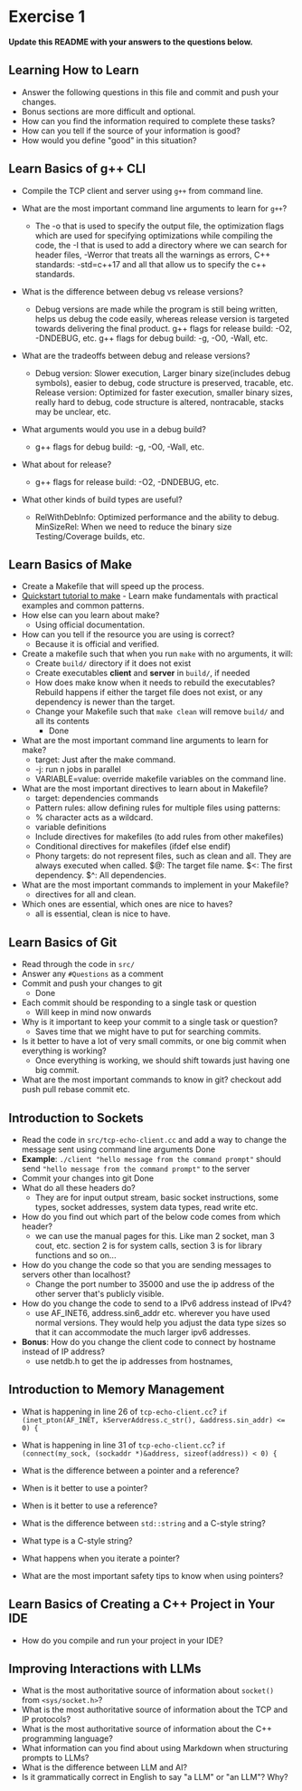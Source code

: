 # Exercise 1

**Update this README with your answers to the questions below.**

## Learning How to Learn

- Answer the following questions in this file and commit and push your changes.
- Bonus sections are more difficult and optional.
- How can you find the information required to complete these tasks?
- How can you tell if the source of your information is good?
- How would you define "good" in this situation?

## Learn Basics of g++ CLI

- Compile the TCP client and server using `g++` from command line.
- What are the most important command line arguments to learn for `g++`?
  - The -o that is used to specify the output file, the optimization flags which are used for specifying optimizations while compiling the code, the -I that is used to add a directory where we can search for header files, -Werror that treats all the warnings as errors, C++ standards: -std=c++17 and all that allow us to specify the c++ standards.

- What is the difference between debug vs release versions?
  - Debug versions are made while the program is still being written, helps us debug the code easily, whereas release version is targeted towards delivering the final product.
g++ flags for release build:  -O2, -DNDEBUG, etc.
g++ flags for debug build: -g, -O0, -Wall, etc.
- What are the tradeoffs between debug and release versions?
  - Debug version: Slower execution, Larger binary size(includes debug symbols), easier to debug, code structure is preserved, tracable, etc.
Release version: Optimized for faster execution, smaller binary sizes, really hard to debug, code structure is altered, nontracable, stacks may be unclear, etc.
- What arguments would you use in a debug build?
  - g++ flags for debug build: -g, -O0, -Wall, etc.
- What about for release?
  - g++ flags for release build:  -O2, -DNDEBUG, etc.
- What other kinds of build types are useful?
  - RelWithDebInfo: Optimized performance and the ability to debug.
MinSizeRel: When we need to reduce the binary size
Testing/Coverage builds, etc.

## Learn Basics of Make

- Create a Makefile that will speed up the process.
- [Quickstart tutorial to make](https://makefiletutorial.com/) - Learn make fundamentals with practical examples and common patterns.
- How else can you learn about make?
  - Using official documentation.
- How can you tell if the resource you are using is correct?
  - Because it is official and verified.
- Create a makefile such that when you run `make` with no arguments, it will:
  - Create `build/` directory if it does not exist
  - Create executables **client** and **server** in `build/`, if needed
  - How does make know when it needs to rebuild the executables?
Rebuild happens if either the target file does not exist, or any dependency is newer than the target.
  - Change your Makefile such that `make clean` will remove `build/` and all its contents
    - Done
- What are the most important command line arguments to learn for make?
  - target: Just after the make command.
  - -j: run n jobs in parallel
  - VARIABLE=value: override makefile variables on the command line.
- What are the most important directives to learn about in Makefile?
  - target: dependencies
  commands
  - Pattern rules: allow defining rules for multiple files using patterns: 
  - % character acts as a wildcard.
  - variable definitions
  - Include directives for makefiles (to add rules from other makefiles)
  - Conditional directives for makefiles (ifdef else endif)
  - Phony targets: do not represent files, such as clean and all.
  They are always executed when called.
  $@: The target file name.
  $<: The first dependency.
  $^: All dependencies.
- What are the most important commands to implement in your Makefile?
  - directives for all and clean.
- Which ones are essential, which ones are nice to haves?
  - all is essential, clean is nice to have.

## Learn Basics of Git

- Read through the code in `src/`
- Answer any `#Questions` as a comment
- Commit and push your changes to git
  - Done
- Each commit should be responding to a single task or question
  - Will keep in mind now onwards
- Why is it important to keep your commit to a single task or question?
  - Saves time that we might have to put for searching commits.
- Is it better to have a lot of very small commits, or one big commit when everything is working?
  - Once everything is working, we should shift towards just having one big commit.
- What are the most important commands to know in git?
  checkout
  add
  push
  pull
  rebase
  commit etc.

## Introduction to Sockets

- Read the code in `src/tcp-echo-client.cc` and add a way to change the message sent using command line arguments
Done
- **Example**: `./client "hello message from the command prompt"` should send
  `"hello message from the command prompt"` to the server
- Commit your changes into git
Done
- What do all these headers do?
  - They are for input output stream, basic socket instructions, some types, socket addresses, system data types, read write etc.
- How do you find out which part of the below code comes from which header?
  - we can use the manual pages for this. Like man 2 socket, man 3 cout, etc.
  section 2 is for system calls, section 3 is for library functions and so on...
- How do you change the code so that you are sending messages to servers other than localhost?
  - Change the port number to 35000 and use the ip address of the other server that's publicly visible.
- How do you change the code to send to a IPv6 address instead of IPv4?
  - use AF_INET6, address.sin6_addr etc. wherever you have used normal versions. They would help you adjust the data type sizes so that it can accommodate the much larger ipv6 addresses.
- **Bonus**: How do you change the client code to connect by hostname instead
  of IP address?
  - use netdb.h to get the ip addresses from hostnames,

  
## Introduction to Memory Management

- What is happening in line 26 of `tcp-echo-client.cc`? 
  `if (inet_pton(AF_INET, kServerAddress.c_str(), &address.sin_addr) <= 0) {`
- What is happening in line 31 of `tcp-echo-client.cc`?
  `if (connect(my_sock, (sockaddr *)&address, sizeof(address)) < 0) {`
- What is the difference between a pointer and a reference?

- When is it better to use a pointer?
- When is it better to use a reference?
- What is the difference between `std::string` and a C-style string?
- What type is a C-style string?
- What happens when you iterate a pointer?
- What are the most important safety tips to know when using pointers?

## Learn Basics of Creating a C++ Project in Your IDE

- How do you compile and run your project in your IDE?

## Improving Interactions with LLMs

- What is the most authoritative source of information about `socket()`
  from `<sys/socket.h>`?
- What is the most authoritative source of information about the TCP and IP
  protocols?
- What is the most authoritative source of information about the C++
  programming language?
- What information can you find about using Markdown when structuring prompts 
  to LLMs?
- What is the difference between LLM and AI?
- Is it grammatically correct in English to say "a LLM" or "an LLM"? Why?
